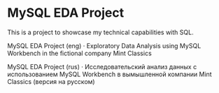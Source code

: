 # MySQL EDA Project
 
This is a project to showcase my technical capabilities with SQL.
 
MySQL EDA Project (eng) · Exploratory Data Analysis using MySQL Workbench in the fictional company Mint Classics
 
MySQL EDA Project (rus) · Исследовательский анализ данных с использованием MySQL Workbench в вымышленной компании Mint Classics (версия на русском)
